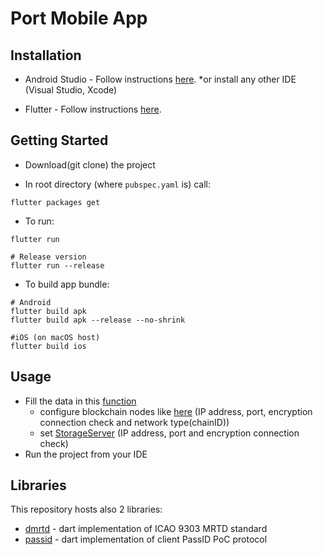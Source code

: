 # Port Mobile App

## Installation

* Android Studio - Follow instructions [here](https://developer.android.com/studio).  *or install any other IDE (Visual Studio, Xcode)

* Flutter - Follow instructions [here](https://flutter.dev/docs/get-started/install).

## Getting Started
* Download(git clone) the project

* In root directory (where `pubspec.yaml` is) call:
```
flutter packages get
```
* To run:
```
flutter run

# Release version
flutter run --release
```
* To build app bundle:
```
# Android
flutter build apk
flutter build apk --release --no-shrink

#iOS (on macOS host)
flutter build ios
```

## Usage

* Fill the data in this [function](/lib/main.dart#L31)
  - configure blockchain nodes like [here](/lib/main.dart#L47-L48) (IP address, port, encryption connection check and network type(chainID))
  - set [StorageServer](/lib/main.dart#L56-L57) (IP address, port and encryption connection check)
* Run the project from your IDE
## Libraries
This repository hosts also 2 libraries:
* [dmrtd](lib/dmrtd) - dart implementation of ICAO 9303 MRTD standard
* [passid](lib/passid) - dart implementation of client PassID PoC protocol

